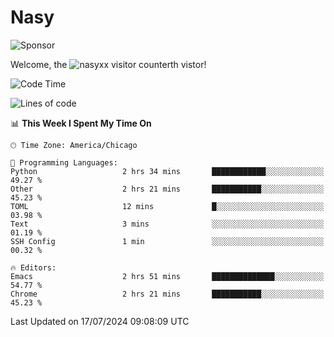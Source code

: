 # Nasy

<!--
<p align="center">
<img height="200" src="https://github-readme-stats.vercel.app/api?username=nasyxx&count_private=true&show_icons=true&theme=dracula&include_all_commits=true"/>
<img height="200" src="https://github-readme-stats.vercel.app/api/top-langs/?username=nasyxx&theme=dracula&hide=html,jupyter+notebook&count_private=true&show_icons=true"/>
</p>

  
----------------
-->

![Sponsor](https://img.shields.io/static/v1.svg?label=Sponsor&message=%E2%9D%A4&logo=GitHub&style=flat&color=pink)
 
Welcome, the ![nasyxx visitor counter](https://count.getloli.com/get/@nasyxx?theme=rule34)th vistor!
 
<!--START_SECTION:waka-->
![Code Time](http://img.shields.io/badge/Code%20Time-4%2C543%20hrs%2026%20mins-blue)

![Lines of code](https://img.shields.io/badge/From%20Hello%20World%20I%27ve%20Written-94.8%20thousand%20lines%20of%20code-blue)

📊 **This Week I Spent My Time On** 

```text
🕑︎ Time Zone: America/Chicago

💬 Programming Languages: 
Python                   2 hrs 34 mins       ████████████░░░░░░░░░░░░░   49.27 % 
Other                    2 hrs 21 mins       ███████████░░░░░░░░░░░░░░   45.23 % 
TOML                     12 mins             █░░░░░░░░░░░░░░░░░░░░░░░░   03.98 % 
Text                     3 mins              ░░░░░░░░░░░░░░░░░░░░░░░░░   01.19 % 
SSH Config               1 min               ░░░░░░░░░░░░░░░░░░░░░░░░░   00.32 % 

🔥 Editors: 
Emacs                    2 hrs 51 mins       ██████████████░░░░░░░░░░░   54.77 % 
Chrome                   2 hrs 21 mins       ███████████░░░░░░░░░░░░░░   45.23 % 
```


 Last Updated on 17/07/2024 09:08:09 UTC
<!--END_SECTION:waka-->

<!-- ![visitors](https://visitor-badge.laobi.icu/badge?page_id=nasyxx.nasyxx) -->
